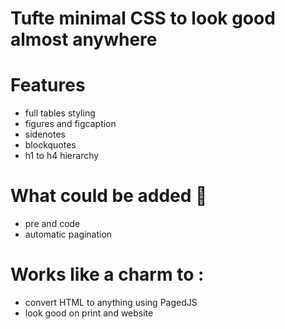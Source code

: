 # Tufte minimal CSS to look good almost anywhere

# Features
- full tables styling
- figures and figcaption
- sidenotes
- blockquotes
- h1 to h4 hierarchy

# What could be added 🚧
- pre and code
- automatic pagination

# Works like a charm to :
- convert HTML to anything using PagedJS
- look good on print and website

